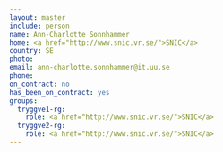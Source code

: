```yaml
---
layout: master
include: person
name: Ann-Charlotte Sonnhammer
home: <a href="http://www.snic.vr.se/">SNIC</a>
country: SE
photo:
email: ann-charlotte.sonnhammer@it.uu.se
phone:
on_contract: no
has_been_on_contract: yes
groups:
  tryggve1-rg:
    role: <a href="http://www.snic.vr.se/">SNIC</a>
  tryggve2-rg:
    role: <a href="http://www.snic.vr.se/">SNIC</a>
---
```

